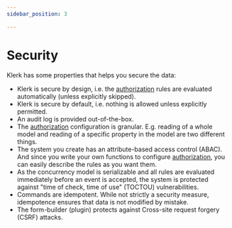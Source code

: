 ```yaml
---
sidebar_position: 3

---
```

# Security

Klerk has some properties that helps you secure the data:

* Klerk is secure by design, i.e. the [authorization](/docs/building-config/authorization) rules are evaluated 
automatically (unless explicitly skipped).
* Klerk is secure by default, i.e. nothing is allowed unless explicitly permitted.
* An audit log is provided out-of-the-box.
* The [authorization](/docs/building-config/authorization) configuration is granular. E.g. reading of a whole model 
and reading of a specific property in the model are two different things.
* The system you create has an attribute-based access control (ABAC). And since you write your own functions to configure 
[authorization](/docs/building-config/authorization), you can easily describe the rules as you want them. 
* As the concurrency model is serializable and all rules are evaluated immediately before an event is accepted, the
  system is protected against "time of check, time of use" (TOCTOU) vulnerabilities.
* Commands are idempotent. While not strictly a security measure, idempotence ensures that data is not modified by 
mistake.
* The form-builder (plugin) protects against Cross-site request forgery (CSRF) attacks.
